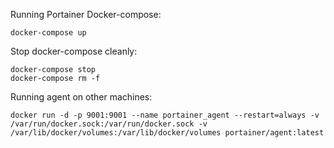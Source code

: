 Running Portainer Docker-compose:
```
docker-compose up
```

Stop docker-compose cleanly:
```
docker-compose stop
docker-compose rm -f
```

Running agent on other machines:
```
docker run -d -p 9001:9001 --name portainer_agent --restart=always -v /var/run/docker.sock:/var/run/docker.sock -v /var/lib/docker/volumes:/var/lib/docker/volumes portainer/agent:latest
```


